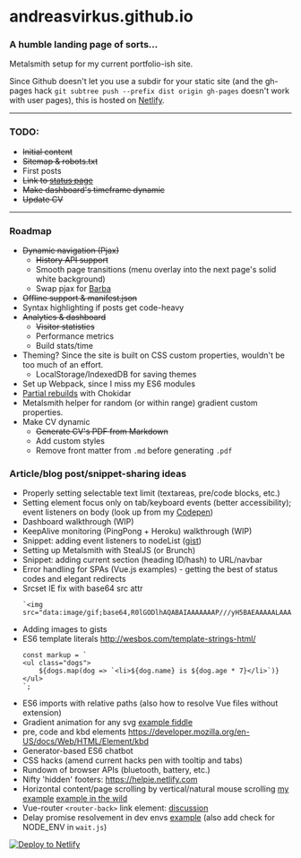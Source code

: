 # andreasvirkus.github.io
### A humble landing page of sorts...

Metalsmith setup for my current portfolio-ish site.

Since Github doesn't let you use a subdir for your static site
(and the gh-pages hack `git subtree push --prefix dist origin gh-pages`
doesn't work with user pages), this is hosted on [Netlify](https://netlify.com).

----------
### TODO:

- ~~Initial content~~
- ~~Sitemap & robots.txt~~
- First posts
- ~~Link to [status page](https://status.andreasvirkus.me)~~
- ~~Make dashboard's timeframe dynamic~~
- ~~Update CV~~

----------
### Roadmap

- ~~Dynamic navigation (Pjax)~~
    - ~~History API support~~
    - Smooth page transitions (menu overlay into the next page's solid white background)
    - Swap pjax for [Barba](https://github.com/luruke/barba.js)
- ~~Offline support & manifest.json~~
- Syntax highlighting if posts get code-heavy
- ~~Analytics & dashboard~~
    - ~~Visitor statistics~~
    - Performance metrics
    - Build stats/time
- Theming? Since the site is built on CSS custom properties, wouldn't be too much of an effort.
    - LocalStorage/IndexedDB for saving themes
- Set up Webpack, since I miss my ES6 modules
- [Partial rebuilds](http://www.mograblog.com/2016/11/speed-up-metalsmith.html) with Chokidar
- Metalsmith helper for random (or within range) gradient custom properties.
- Make CV dynamic
    - ~~Generate CV's PDF from Markdown~~
    - Add custom styles
    - Remove front matter from `.md` before generating `.pdf`

### Article/blog post/snippet-sharing ideas

- Properly setting selectable text limit (textareas, pre/code blocks, etc.)
- Setting element focus only on tab/keyboard events (better accessibility); event listeners on body (look up from my [Codepen](https://codepen.io/ajv/pen/dMRwyQ))
- Dashboard walkthrough (WIP)
- KeepAlive monitoring (PingPong + Heroku) walkthrough (WIP)
- Snippet: adding event listeners to nodeList ([gist](https://gist.github.com/andreasvirkus/0072d8530ac35e4b99a302196152b123))
- Setting up Metalsmith with StealJS (or Brunch)
- Snippet: adding current section (heading ID/hash) to URL/navbar
- Error handling for SPAs (Vue.js examples) - getting the best of status codes and elegant redirects
- Srcset IE fix with base64 src attr
    ```
    `<img src="data:image/gif;base64,R0lGODlhAQABAIAAAAAAAP///yH5BAEAAAAALAAAAAABAAEAAAIBRAA7">`
    ```
- Adding images to gists
- ES6 template literals http://wesbos.com/template-strings-html/
    ```
    const markup = `
    <ul class="dogs">
        ${dogs.map(dog => `<li>${dog.name} is ${dog.age * 7}</li>`)}
    </ul>
    `;
    ```
- ES6 imports with relative paths (also how to resolve Vue files without extension)
- Gradient animation for any svg [example fiddle](https://jsfiddle.net/andreasvirkus/9jpbw915/)
- pre, code and kbd elements  https://developer.mozilla.org/en-US/docs/Web/HTML/Element/kbd
- Generator-based ES6 chatbot
- CSS hacks (amend current hacks pen with tooltip and tabs)
- Rundown of browser APIs (bluetooth, battery, etc.)
- Nifty 'hidden' footers: https://helpie.netlify.com
- Horizontal content/page scrolling by vertical/natural mouse scrolling [my example](https://jsfiddle.net/andreasvirkus/k85fp66y/1/)  [example in the wild](http://tlmagazine.com/jongerius-breathing-colour/)
- Vue-router `<router-back>` link element: [discussion](https://github.com/vuejs/vue-router/issues/880#issuecomment-321190433)
- Delay promise resolvement in dev envs [example](https://gist.github.com/andreasvirkus/e3b2b849ed25fa7c04c0caa3fe14498d) (also add check for NODE_ENV in `wait.js`)


[![Deploy to Netlify](https://www.netlify.com/img/deploy/button.svg)](https://app.netlify.com/start/deploy?repository=https://github.com/andreasvirkus/metalsmith-boilerplate)
